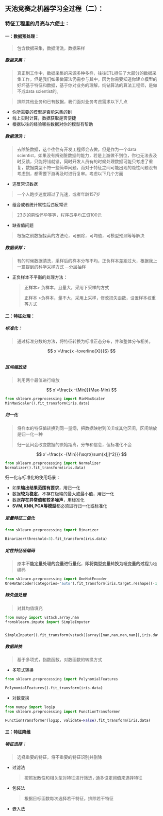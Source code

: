 ## 天池竞赛之机器学习全过程（二）：

### 特征工程里的月亮与六便士：

#### 一：数据预处理：

> 包含数据采集，数据清洗，数据采样

##### 数据采集：

> 真正到工作中，数据采集的来源多种多样，往往ETL担任了大部分的数据采集工作，但是我们如果做算法仍需参与其中，因为你需要知道你建立模型的好坏基于特征和数据，基于你对业务的理解，纯钻算法的算法工程师，是做不成data scientist的。

> 排除其他业务和已有数据，我们面对业务考虑需求以下几点

- 你所需要的模型是否能采集的到
- 线上实时计算，数据获取是否便捷
- 根据以往的经验哪些数据对你的模型有帮助

##### 数据清洗：

> 去除脏数据，这个往往有开发工程师会去做，但是作为一个data scientist，如果没有辨别脏数据的能力，若是上游做不到位，你也无法去及时反馈，只能将错就错，同时开发人员有的时候处理数据可能只考虑了重复，数据类型不符一些简单问题，而对于特征之间可能出现的隐性问题没有考虑到，都需要下游再及时进行复审。考虑以下几个方面

- 违反常识数据

> 一个人跑步速度超过了光速，或者年龄157岁

- 组合或者统计属性后违反常识

> 23岁的男性怀孕等等，程序员平均工资100元

- 缺省值问题

> 根据之前数据探索的方法论，可删除，可均值，可模型预测等等解决



##### 数据采样：

> 有的时候数据清洗，采样后的样本分布不均，正负样本差距过大，根据我上一篇提到的科学采样方式  --分层抽样

- 正负样本不平衡的处理方法：

  > 正样本> 负样本，且量大，采用下采样的方式
  >
  > 正样本 >负样本，量不大，采用上采样，修改损失函数，设置样本权重等方式



#### 二：特征处理：

##### 标准化：

> 通过标准分数的方法，将特征转换为标准正态分布，并和整体分布相关。

$$
x'=\frac{x -\overline{X}}{S}
$$

```python

```



##### 区间缩放法

> 利用两个最值进行缩放


$$
x'=\frac{x -{Min}}{Max-Min}
$$

```python
from sklearn.preprocessing import MinMaxScaler
MinMaxScaler().fit_transform(iris.data)
```



##### 归一化

> 将样本的特征值转换到同一量纲，把数据映射到[0,1]或其他区间，区间缩放是归一化一种
>
> 归一区间会改变数据的原始距离，分布和信息，但标准化不会


$$
x'=\frac{x -{Min}}{\sqrt{\sum{x[j]^2}}}
$$

```python
from sklearn.preprocessing import Normalizer
Normalizer().fit_transform(iris.data)
```

归一化与标准化的使用场景：

- 如果**输出结果范围有要求**，用归一化
- 数据**较为稳定**，不存在极端的最大或最小值，用归一化
- 数据**存在异常值和较多噪声**，用标准化
- **SVM,KNN,PCA等模型**都必须进行归一化或标准化

##### 定量特征二值化

```python
from sklearn.preprocessing import Binarizer

Binarizer(threshold=3).fit_transform(iris.data)
```



##### 定性特征哑编码

> 原本**不能定量处理的变量进行量化**，**即将类型变量转换为哑变量的过程**为哑编码

```python
from sklearn.preprocessing import OneHotEncoder
OneHotEncoder(categories='auto').fit_transform(iris.target.reshape((-1,1)))
```

##### 缺失值处理

> 对其均值填充

```python
from numpy import vstack,array,nan
fromsklearn.impute import SimpleImputer


SimpleInputer().fit_transform(vstack((array([nan,nan,nan,nan]),iris.data)))

```

##### 数据转换

> 基于多项式，指数函数，对数函数的转换方式

- 多项式转换

```python
from sklearn.preprocessing import PolynomialFeatures

PolynomialFeatures().fit_transform(iris.data)
```





- 对数变换

```python
from numpy import log1p
from sklearn.preprocessing import FunctionTransformer

FunctionTransformer(log1p, validate=False).fit_transform(iris.data)

```



#### 三：特征降维

##### 特征选择：

> 选择重要的特征，将不重要的特征识别并删除

- 过滤法

  > 按照发散性和相关型对特征进行筛选，·通多设定阈值来选择特征																																																																																																																																																																																																																																																																																																																																																																																																																																																																																																																																																																																																																																																																																																																																																																																																																																																																																																																																																																																																																																																																																																																																																																																																																																																																																																																																																																																																																																																																																																																																																																																																																																																																																																																																																																																																																																																																																																																																																																																																																																																																																																																																																																																																																																																																																																																																																																																																																																																																																																																																																																																																																																																																																																																																																																																																																																																																																																																																																																																																																																																																																																																																																																																																																																																																																																																																																																																																																																																																																																																																																																																																																																																																																																																																																																																																																																																																																																																																																																																																																																																																																																																																																																																																																																																																																																																																																																																																																																																																																																																																																																																																																																																																																																																																																																																																																																																																																																																																																																																																																																																																																																																																																																																																																																																																																																																																																																																																																																																																																																																																																																																																																																																																																																																																																																																																																																																																																																																																																																																																																																																																																																																																																																																																																																																																																																																																																																																																																																																																																																																																																																																																																																																																																																																																																																																																																																																																																																																																																																																																																																																																																																																																																																																																																																																																																																																																																																																																																																																																																				

- 包装法

  > 根据目标函数每次选择若干特征，排除若干特征

- 嵌入法